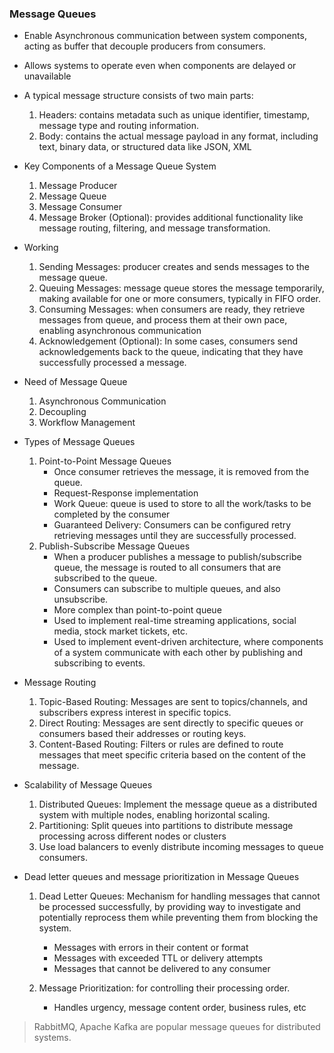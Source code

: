 ### Message Queues

* Enable Asynchronous communication between system components, acting as buffer that decouple producers from consumers.
* Allows systems to operate even when components are delayed or unavailable

* A typical message structure consists of two main parts:
    1. Headers: contains metadata such as unique identifier, timestamp, message type and routing information.
    2. Body: contains the actual message payload in any format, including text, binary data, or structured data like JSON, XML

* Key Components of a Message Queue System
    1. Message Producer
    2. Message Queue
    3. Message Consumer
    4. Message Broker (Optional): provides additional functionality like message routing, filtering, and message transformation.

* Working
    1. Sending Messages: producer creates and sends messages to the message queue.
    2. Queuing Messages: message queue stores the message temporarily, making available for one or more consumers, typically in FIFO order.
    3. Consuming Messages: when consumers are ready, they retrieve messages from queue, and process them at their own pace, enabling asynchronous communication
    4. Acknowledgement (Optional): In some cases, consumers send acknowledgements back to the queue, indicating that they have successfully processed a message.

* Need of Message Queue
    1. Asynchronous Communication
    2. Decoupling
    3. Workflow Management

* Types of Message Queues
    1. Point-to-Point Message Queues
        * Once consumer retrieves the message, it is removed from the queue.
        * Request-Response implementation
        * Work Queue: queue is used to store to all the work/tasks to be completed by the consumer
        * Guaranteed Delivery: Consumers can be configured retry retrieving messages until they are successfully processed.
    2. Publish-Subscribe Message Queues
        * When a producer publishes a message to publish/subscribe queue, the message is routed to all consumers that are subscribed to the queue.
        * Consumers can subscribe to multiple queues, and also unsubscribe.
        * More complex than point-to-point queue
        * Used to implement real-time streaming applications, social media, stock market tickets, etc.
        * Used to implement event-driven architecture, where components of a system communicate with each other by publishing and subscribing to events.

* Message Routing
    1. Topic-Based Routing: Messages are sent to topics/channels, and subscribers express interest in specific topics.
    2. Direct Routing: Messages are sent directly to specific queues or consumers based their addresses or routing keys.
    3. Content-Based Routing: Filters or rules are defined to route messages that meet specific criteria based on the content of the message.

* Scalability of Message Queues
    1. Distributed Queues: Implement the message queue as a distributed system with multiple nodes, enabling horizontal scaling.
    2. Partitioning: Split queues into partitions to distribute message processing across different nodes or clusters
    3. Use load balancers to evenly distribute incoming messages to queue consumers.

* Dead letter queues and message prioritization in Message Queues

    1. Dead Letter Queues: Mechanism for handling messages that cannot be processed successfully, by providing way to investigate and potentially reprocess them while preventing them from blocking the system.
        * Messages with errors in their content or format
        * Messages with exceeded TTL or delivery attempts
        * Messages that cannot be delivered to any consumer
    
    2. Message Prioritization: for controlling their processing order.
        * Handles urgency, message content order, business rules, etc

> RabbitMQ, Apache Kafka are popular message queues for distributed systems.